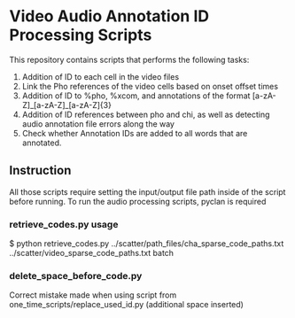 # Video Audio Annotation ID Processing Scripts
This repository contains scripts that performs the following tasks:
1. Addition of ID to each cell in the video files
2. Link the Pho references of the video cells based on onset offset times
3. Addition of ID to %pho, %xcom, and annotations of the format [a-zA-Z]\_[a-zA-Z]\_[a-zA-Z]{3}
4. Addition of ID references between pho and chi, as well as detecting audio annotation file errors along the way
5. Check whether Annotation IDs are added to all words that are annotated. 

## Instruction
All those scripts require setting the input/output file path inside of the script before running. To run the audio processing scripts, pyclan is required


### retrieve_codes.py usage

$ python retrieve_codes.py ../scatter/path_files/cha_sparse_code_paths.txt ../scatter/video_sparse_code_paths.txt batch


### delete_space_before_code.py

Correct mistake made when using script from one_time_scripts/replace_used_id.py (additional space inserted)
